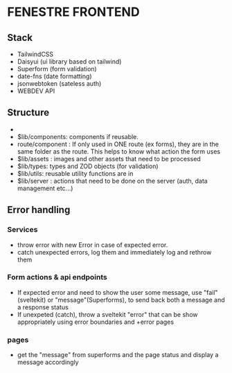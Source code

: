 # FENESTRE FRONTEND

## Stack
- TailwindCSS
- Daisyui (ui library based on tailwind)
- Superform (form validation)
- date-fns (date formatting)
- jsonwebtoken (sateless auth)
- WEBDEV API

## Structure
- 
- $lib/components: components if reusable. 
- route/component : If only used in ONE route (ex forms), they are in the same folder as the route. This helps to know what action the form uses
- $lib/assets : images and other assets that need to be processed 
- $lib/types: types and ZOD objects (for validation) 
- $lib/utils: reusable utility functions are in 
- $lib/server : actions that need to be done on the server (auth, data management etc...)

## Error handling
### Services
- throw error with new Error in case of expected error.
- catch unexpected errors, log them and immediately log and rethrow them

### Form actions & api endpoints
- If expected error and need to show the user some message, use "fail"(sveltekit) or "message"(Superforms), to send back both a message and a response status
- If unexpeted (catch), throw a sveltekit "error" that can be show appropriately using error boundaries and +error pages

### pages
- get the "message" from superforms and the page status and display a message accordingly